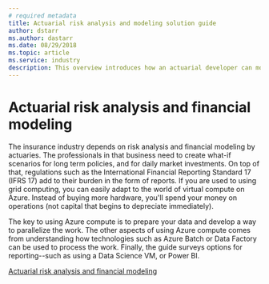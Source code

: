 ```yaml
---
# required metadata
title: Actuarial risk analysis and modeling solution guide 
author: dstarr
ms.author: dastarr
ms.date: 08/29/2018
ms.topic: article
ms.service: industry
description: This overview introduces how an actuarial developer can move their existing solution plus supporting infrastructure into Azure.
---
```


# Actuarial risk analysis and financial modeling

The insurance industry depends on risk analysis and financial modeling by actuaries. The professionals in that business need to create what-if scenarios for long term policies, and for daily market investments. On top of that, regulations such as the International Financial Reporting Standard 17 (IFRS 17) add to their burden in the form of reports. If you are used to using grid computing, you can easily adapt to the world of virtual compute on Azure. Instead of buying more hardware, you'll spend your money on operations (not capital that begins to depreciate immediately).

The key to using Azure compute is to prepare your data and develop a way to parallelize the work. The other aspects of using Azure compute comes from understanding how technologies such as Azure Batch or Data Factory can be used to process the work. Finally, the guide surveys options for reporting--such as using a Data Science VM, or Power BI.

[Actuarial risk analysis and financial modeling](/azure/industry/financial/actuarial-risk-analysis-and-financial-modeling-overview.md)
